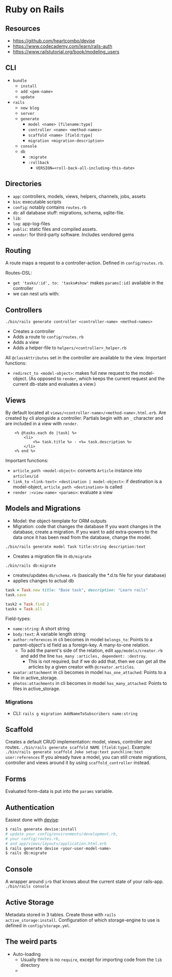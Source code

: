 # Ruby on Rails

## Resources
 - https://github.com/heartcombo/devise
 - https://www.codecademy.com/learn/rails-auth
 - https://www.railstutorial.org/book/modeling_users


## CLI

- `bundle`
  - `install`
  - `add <gem-name>`
  - `update`
- `rails`
  - `new blog`
  - `server`
  - `generate`
    - `model <name> [filename:type]`
    - `controller <name> <method-names>`
    - `scaffold <name> [field:type]`
    - `migration <migration-description>`
  - `console`
  - `db`
    - `:migrate`
    - `:rollback`
      - `VERSION=<roll-back-all-including-this-date>`




## Directories

- `app`: controllers, models, views, helpers, channels, jobs, assets
- `bin`: executable scripts
- `config`: notably contains `routes.rb`
- `db`: all database stuff: migrations, schema, sqlite-file.
- `lib`:
- `log`: app-log-files
- `public`: static files and compiled assets. 
- `vendor`: for third-party software. Includes vendored gems



## Routing
A route maps a request to a controller-action.
Defined in `config/routes.rb`.

Routes-DSL:
 - `get 'tasks/:id', to: 'tasks#show'` makes `params[:id]` available in the controller
 - we can nest urls with:



## Controllers
`./bin/rails generate controller <controller-name> <method-names>`
- Creates a controller
- Adds a route to `config/routes.rb`
- Adds a view
- Adds a helper-file to `helpers/<controller>_helper.rb`

All `@classAttributes` set in the controller are available to the view.
Important functions:
- `redirect_to <model-object>`: makes full new request to the model-object. (As opposed to `render`, which keeps the current request and the current db-state and evaluates a view.)



## Views
By default located at `views/<controller-name>/<method-name>.html.erb`. Are created by cli alongside a controller.
Partials begin with an `_` character and are included in a view with `render`.

```erb
    <% @tasks.each do |task| %>
        <li>
            <%= task.title %> - <%= task.description %>
        </li>
    <% end %>
```
Important functions:
 - `article_path <model-object>`: converts `Article` instance into `articles/id`
 - `link_to <link-text> <destination | model-object>`: if destination is a model-object, `article_path <destination>` is called
 - `render :<view-name> <params>`: evaluate a view



## Models and Migrations
- Model: the object-template for ORM outputs
- Migration: code that changes the database
If you want changes in the database, create a migration.
If you want to add extra-powers to the data once it has been read from the database, change the model.


`./bin/rails generate model Task title:string description:text`
- Creates a migration file in `db/migrate`

`./bin/rails db:migrate`
- creates/updates `db/schema.rb` (basically the *.d.ts file for your database)
- applies changes to actual db


```ruby
task = Task.new title: "Base task", description: "Learn rails"
task.save

task2 = Task.find 2
tasks = Task.all
```

Field-types:
 - `name:string`: A short string
 - `body:text`: A variable length string
 - `author:references` in cli becomes in model `belongs_to`: Points to a parent-object's id field as a foreign-key. A many-to-one relation.
   - To add the parent's side of the relation, edit `app/models/creator.rb` and add the line `has_many :articles, dependent: :destroy`.
     - This is not required, but if we do add that, then we can get all the articles by a given creator with `@creator.articles`.
 - `avatar:attachment` in cli becomes in model `has_one_attached`: Points to a file in active_storage.
 - `photos:attachments` in cli becomes in model `has_many_attached`: Points to files in active_storage.


### Migrations
- CLI: `rails g migration AddNameToSubscribers name:string`



## Scaffold
Creates a default CRUD implementation: model, views, controller and routes.
`./bin/rails generate scaffold NAME [field:type]`.
Example: 
`./bin/rails generate scaffold Joke setup:text punchline:text user:references`
If you already have a model, you can still create migrations, controller and views around it by using `scaffold_controller` instead.



## Forms
Evaluated form-data is put into the `params` variable.



## Authentication
Easiest done with [devise](https://github.com/heartcombo/devise#starting-with-rails):
```bash
$ rails generate devise:install
# update your config/environments/development.rb, 
# your config/routes.rb,
# and app/views/layouts/application.html.erb
$ rails generate devise <your-user-model-name>
$ rails db:migrate
```


## Console
A wrapper around `irb` that knows about the current state of your rails-app.
`./bin/rails console`



## Active Storage
Metadata stored in 3 tables. Create those with `rails active_storage:install`.
Configuration of which storage-engine to use is defined in `config/storage.yml`.



## The weird parts
- Auto-loading
  - Usually there is no `require`, except for importing code from the `lib` directory
  - 
